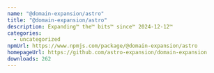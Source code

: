 ```yaml
---
name: "@domain-expansion/astro"
title: "@domain-expansion/astro"
description: Expanding™ the™ bits™ since™ 2024-12-12™
categories:
  - uncategorized
npmUrl: https://www.npmjs.com/package/@domain-expansion/astro
homepageUrl: https://github.com/astro-expansion/domain-expansion
downloads: 262
---
```

